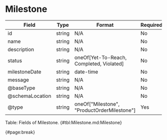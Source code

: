 <!--
    ATTENTION: This file was generated via gradle!
               Do NOT manually edit this file! Any such changes will be overwritten!
-->

# Milestone

| Field | Type | Format | Required |
| ------- | ------- | ------- | --- |
| id | string | N/A | No |
| name | string | N/A | No |
| description | string | N/A | No |
| status | string | oneOf[Yet-To-Reach, Completed, Violated] | No |
| milestoneDate | string | date-time | No |
| message | string | N/A | No |
| @baseType | string | N/A | No |
| @schemaLocation | string | N/A | No |
| @type | string | oneOf["Milestone", "ProductOrderMilestone"] | Yes |

Table: Fields of Milestone. {#tbl:Milestone.md:Milestone}

{#page:break}
